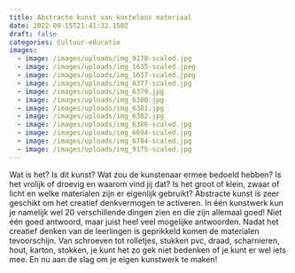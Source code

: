 ```yaml
---
title: Abstracte kunst van kosteloos materiaal
date: 2022-09-15T21:41:32.150Z
draft: false
categories: Cultuur-educatie
images:
  - image: /images/uploads/img_9178-scaled.jpg
  - image: /images/uploads/img_1635-scaled.jpeg
  - image: /images/uploads/img_1637-scaled.jpeg
  - image: /images/uploads/img_6377-scaled.jpg
  - image: /images/uploads/img_6379.jpg
  - image: /images/uploads/img_6380.jpg
  - image: /images/uploads/img_6381.jpg
  - image: /images/uploads/img_6382.jpg
  - image: /images/uploads/img_6386-scaled.jpg
  - image: /images/uploads/img_6694-scaled.jpg
  - image: /images/uploads/img_6704-scaled.jpg
  - image: /images/uploads/img_9175-scaled.jpg
---
```

Wat is het? Is dit kunst? Wat zou de kunstenaar ermee bedoeld hebben? Is het vrolijk of droevig en waarom vind jij dat? Is het groot of klein, zwaar of licht en welke materialen zijn er eigenlijk gebruikt? Abstracte kunst is zeer geschikt om het creatief denkvermogen te activeren. In één kunstwerk kun je namelijk wel 20 verschillende dingen zien en die zijn allemaal goed! Niet één goed antwoord, maar juist heel veel mogelijke antwoorden. Nadat het creatief denken van de leerlingen is geprikkeld komen de materialen tevoorschijn. Van schroeven tot rolletjes, stukken pvc, draad, scharnieren, hout, karton, stokken, je kunt het zo gek niet bedenken of je kunt er wel iets mee. En nu aan de slag om je eigen kunstwerk te maken!